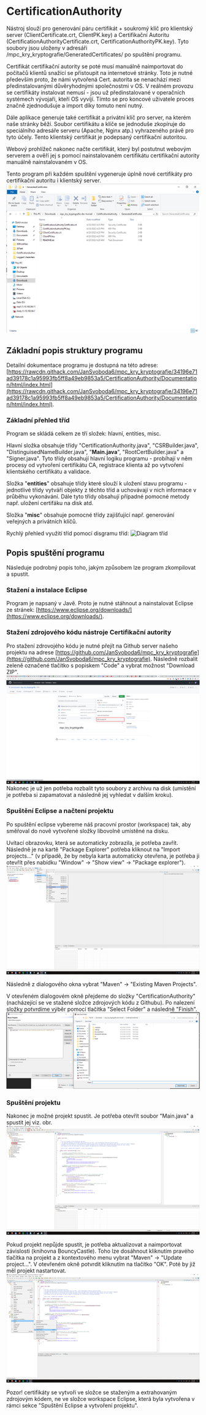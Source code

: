 # CertificationAuthority

Nástroj slouží pro generování páru certifikát + soukromý klíč pro klientský server (ClientCertificate.crt, ClientPK.key) a Certifikační Autoritu (CertificationAuthorityCertificate.crt, CertificationAuthorityPK.key). Tyto soubory jsou uloženy v adresáři /mpc_kry_kryptografie/GeneratedCertificates/ po spuštění programu.

Certifikát certifikační autority se poté musí manuálně naimportovat do počítačů klientů snažící se přistoupit na internetové stránky. Toto je nutné především proto, že námi vytvořená Cert. autorita se nenachází mezi předinstalovanými důvěryhodnými společnostmi v OS. V reálném provozu se certifikáty instalovat nemusí - jsou už předinstalované v operačních systémech vývojaři, kteří OS vyvíjí. Tímto se pro koncové uživatele proces značně zjednodušuje a import díky tomuto není nutný.

Dále aplikace generuje také certifikát a privátní klíč pro server, na kterém naše stránky běží. Soubor certifikátu a klíče se jednoduše zkopíruje do speciálního adresáře serveru (Apache, Nginx atp.) vyhrazeného právě pro tyto účely. Tento klientský certifikát je podepsaný certifikační autoritou.

Webový prohlížeč nakonec načte certifikát, který byl postutnut webovým serverem a ověří jej s pomocí nainstalovaném certifikátu certifikační autority manuálně nainstalovaném v OS.

Tento program při každém spuštění vygeneruje úplně nové certifikáty pro certifikační autoritu i klientský server.
![Vygenerované certifikáty](https://github.com/JanSvoboda6/mpc_kry_kryptografie/blob/dev-hwired/CertificationAuthority/Documentation/img/generated-certificates.png?raw=true)


## Základní popis struktury programu
Detailní dokumentace programu je dostupná na této adrese: [https://rawcdn.githack.com/JanSvoboda6/mpc_kry_kryptografie/34196e71ad39178c1a95993fb5ff8a49eb9853a5/CertificationAuthority/Documentation/html/index.html](https://rawcdn.githack.com/JanSvoboda6/mpc_kry_kryptografie/34196e71ad39178c1a95993fb5ff8a49eb9853a5/CertificationAuthority/Documentation/html/index.html).

### Základní přehled tříd
Program se skládá celkem ze tří složek: hlavní, entities, misc.

Hlavní složka obsahuje třídy "CertificationAuthority.java", "CSRBuilder.java", "DistinguisedNameBuilder.java", "**Main.java**", "RootCertBuilder.java" a "Signer.java". Tyto třídy obsahují hlavní logiku programu - probíhají v něm procesy od vytvoření certifikátu CA, registrace klienta až po vytvoření klientského certifikátu a validace.

Složka "**entities**" obsahuje třídy které slouží k uložení stavu programu - jednotlivé třídy vytváří objekty z těchto tříd a uchovávají v nich informace v průběhu vykonávání. Dále tyto třídy obsahují případné pomocné metody např. uložení certifáku na disk atd.

Složka "**misc**" obsahuje pomocné třídy zajišťující např. generování veřejných a privátních klíčů.

Rychlý přehled využití tříd pomocí disgramu tříd:
![Diagram tříd](https://github.com/JanSvoboda6/mpc_kry_kryptografie/blob/dev-hwired/CertificationAuthority/Documentation/uml/ClassDiagram.png?raw=true)


## Popis spuštění programu
Následuje podrobný popis toho, jakým způsobem lze program zkompilovat a spustit.

### Stažení a instalace Eclipse
Program je napsaný v Javě. Proto je nutné stáhnout a nainstalovat Eclipse ze stránek: [https://www.eclipse.org/downloads/](https://www.eclipse.org/downloads/).

### Stažení zdrojového kódu nástroje Certifikační autority
Pro stažení zdrovojého kódu je nutné přejít na Github server našeho projektu na adrese [https://github.com/JanSvoboda6/mpc_kry_kryptografie](https://github.com/JanSvoboda6/mpc_kry_kryptografie). Následně rozbalit zeleně označené tlačítko s popiskem "Code" a vybrat možnost "Download ZIP".
![Stažení zdrojového kódu projektu z Github serveru](https://github.com/JanSvoboda6/mpc_kry_kryptografie/blob/dev-hwired/CertificationAuthority/Documentation/img/github-download-source.png?raw=true)
Nakonec je už jen potřeba rozbalit tyto soubory z archivu na disk (umístění je potřeba si zapamatovat a následně jej vyhledat v dalším kroku).

### Spuštění Eclipse a načtení projektu
Po spuštění eclipse vybereme náš pracovní prostor (workspace) tak, aby směřoval do nově vytvořené složky libovolně umístěné na disku.

Uvítací obrazovku, která se automaticky zobrazila, je potřeba zavřít. Následně je na kartě "Package Explorer" potřeba kliknout na "Import projects..." (v případě, že by nebyla karta automaticky otevřena, je potřeba ji otevřít přes nabídku "Window" -> "Show view" -> "Package explorer").
![Výběr adresáře projektu](https://github.com/JanSvoboda6/mpc_kry_kryptografie/blob/dev-hwired/CertificationAuthority/Documentation/img/eclipse-import-project.png?raw=true)

Následně z dialogového okna vybrat "Maven" -> "Existing Maven Projects".

V otevřeném dialogovém okně přejdeme do složky "CertificationAuthority" (nacházející se ve stažené složce zdrojových kódu z Githubu). Po nalezení složky potvrdíme výběr pomocí tlačítka "Select Folder" a následně "Finish".
![Výběr složky pro import](https://github.com/JanSvoboda6/mpc_kry_kryptografie/blob/dev-hwired/CertificationAuthority/Documentation/img/eclipse-import-browse.png?raw=true)

### Spuštění projektu
Nakonec je možné projekt spustit. Je potřeba otevřít soubor "Main.java" a spustit jej viz. obr.
![Spuštění projektu](https://github.com/JanSvoboda6/mpc_kry_kryptografie/blob/dev-hwired/CertificationAuthority/Documentation/img/eclipse-project-run.png?raw=true)

Pokud projekt nepůjde spustit, je potřeba aktualizovat a naimportovat závislosti (knihovna BouncyCastle). Toho lze dosáhnout kliknutím pravého tlačítka na projekt a z kontextového menu vybrat "Maven" -> "Update project...". V otevřeném okně potvrdit kliknutím na tlačítko "OK". Poté by již měl projekt nastartovat.
![Případná aktualizace závislostí](https://github.com/JanSvoboda6/mpc_kry_kryptografie/blob/dev-hwired/CertificationAuthority/Documentation/img/maven-update-project.png?raw=true)

Pozor! certifikáty se vytvoří ve složce se staženým a extrahovaným zdrojovým kódem, ne ve složce workspace Eclipse, která byla vytvořena v rámci sekce "Spuštění Eclipse a vytvoření projektu".